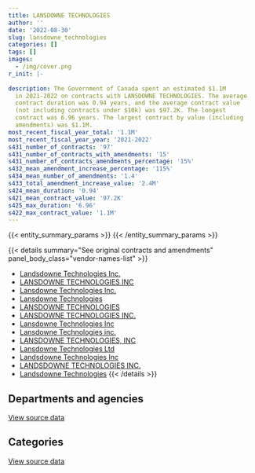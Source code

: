```yaml
---
title: LANSDOWNE TECHNOLOGIES
author: ''
date: '2022-08-30'
slug: lansdowne_technologies
categories: []
tags: []
images:
  - /img/cover.png
r_init: |-
  
description: The Government of Canada spent an estimated $1.1M
  in 2021-2022 on contracts with LANSDOWNE TECHNOLOGIES. The average
  contract duration was 0.94 years, and the average contract value
  (not including contracts under $10k) was $97.2K. The longest
  contract was 6.96 years. The largest contract by value (including
  amendments) was $1.1M.
most_recent_fiscal_year_total: '1.1M'
most_recent_fiscal_year_year: '2021-2022'
s431_number_of_contracts: '97'
s431_number_of_contracts_with_amendments: '15'
s431_number_of_contracts_amendments_percentage: '15%'
s432_mean_amendment_increase_percentage: '115%'
s434_mean_number_of_amendments: '1.4'
s433_total_amendment_increase_value: '2.4M'
s424_mean_duration: '0.94'
s421_mean_contract_value: '97.2K'
s425_max_duration: '6.96'
s422_max_contract_value: '1.1M'
---
```


<script src="/rmarkdown-libs/htmlwidgets/htmlwidgets.js"></script>
<link href="/rmarkdown-libs/datatables-css/datatables-crosstalk.css" rel="stylesheet" />
<script src="/rmarkdown-libs/datatables-binding/datatables.js"></script>
<script src="/rmarkdown-libs/jquery/jquery-3.6.0.min.js"></script>
<link href="/rmarkdown-libs/dt-core-bootstrap/css/dataTables.bootstrap.min.css" rel="stylesheet" />
<link href="/rmarkdown-libs/dt-core-bootstrap/css/dataTables.bootstrap.extra.css" rel="stylesheet" />
<script src="/rmarkdown-libs/dt-core-bootstrap/js/jquery.dataTables.min.js"></script>
<script src="/rmarkdown-libs/dt-core-bootstrap/js/dataTables.bootstrap.min.js"></script>
<link href="/rmarkdown-libs/crosstalk/css/crosstalk.min.css" rel="stylesheet" />
<script src="/rmarkdown-libs/crosstalk/js/crosstalk.min.js"></script>
<script src="/rmarkdown-libs/htmlwidgets/htmlwidgets.js"></script>
<link href="/rmarkdown-libs/datatables-css/datatables-crosstalk.css" rel="stylesheet" />
<script src="/rmarkdown-libs/datatables-binding/datatables.js"></script>
<script src="/rmarkdown-libs/jquery/jquery-3.6.0.min.js"></script>
<link href="/rmarkdown-libs/dt-core-bootstrap/css/dataTables.bootstrap.min.css" rel="stylesheet" />
<link href="/rmarkdown-libs/dt-core-bootstrap/css/dataTables.bootstrap.extra.css" rel="stylesheet" />
<script src="/rmarkdown-libs/dt-core-bootstrap/js/jquery.dataTables.min.js"></script>
<script src="/rmarkdown-libs/dt-core-bootstrap/js/dataTables.bootstrap.min.js"></script>
<link href="/rmarkdown-libs/crosstalk/css/crosstalk.min.css" rel="stylesheet" />
<script src="/rmarkdown-libs/crosstalk/js/crosstalk.min.js"></script>

{{< entity_summary_params >}}
{{< /entity_summary_params >}}

{{< details summary="See original contracts and amendments" panel_body_class="vendor-names-list" >}}
- [Landsdowne Technologies Inc.](https://search.open.canada.ca/en/ct/?sort=contract_value_f%20desc&page=1&search_text=%22Landsdowne%20Technologies%20Inc.%22)
- [LANSDOWNE TECHNOLOGIES INC](https://search.open.canada.ca/en/ct/?sort=contract_value_f%20desc&page=1&search_text=%22LANSDOWNE%20TECHNOLOGIES%20INC%22)
- [Lansdowne Technologies Inc.](https://search.open.canada.ca/en/ct/?sort=contract_value_f%20desc&page=1&search_text=%22Lansdowne%20Technologies%20Inc.%22)
- [Lansdowne Technologies](https://search.open.canada.ca/en/ct/?sort=contract_value_f%20desc&page=1&search_text=%22Lansdowne%20Technologies%22)
- [LANSDOWNE TECHNOLOGIES](https://search.open.canada.ca/en/ct/?sort=contract_value_f%20desc&page=1&search_text=%22LANSDOWNE%20TECHNOLOGIES%22)
- [LANSDOWNE TECHNOLOGIES INC.](https://search.open.canada.ca/en/ct/?sort=contract_value_f%20desc&page=1&search_text=%22LANSDOWNE%20TECHNOLOGIES%20INC.%22)
- [Lansdowne Technologies Inc](https://search.open.canada.ca/en/ct/?sort=contract_value_f%20desc&page=1&search_text=%22Lansdowne%20Technologies%20Inc%22)
- [Lansdowne Technologies inc.](https://search.open.canada.ca/en/ct/?sort=contract_value_f%20desc&page=1&search_text=%22Lansdowne%20Technologies%20inc.%22)
- [LANSDOWNE TECHNOLOGIES, INC](https://search.open.canada.ca/en/ct/?sort=contract_value_f%20desc&page=1&search_text=%22LANSDOWNE%20TECHNOLOGIES%2c%20INC%22)
- [Lansdowne Technologies Ltd](https://search.open.canada.ca/en/ct/?sort=contract_value_f%20desc&page=1&search_text=%22Lansdowne%20Technologies%20Ltd%22)
- [Landsdowne Technologies Inc](https://search.open.canada.ca/en/ct/?sort=contract_value_f%20desc&page=1&search_text=%22Landsdowne%20Technologies%20Inc%22)
- [LANDSDOWNE TECHNOLOGIES INC.](https://search.open.canada.ca/en/ct/?sort=contract_value_f%20desc&page=1&search_text=%22LANDSDOWNE%20TECHNOLOGIES%20INC.%22)
- [Landsdowne Technologies](https://search.open.canada.ca/en/ct/?sort=contract_value_f%20desc&page=1&search_text=%22Landsdowne%20Technologies%22)
{{< /details >}}

## Departments and agencies

<div id="htmlwidget-1" style="width:100%;height:auto;" class="datatables html-widget"></div>
<script type="application/json" data-for="htmlwidget-1">{"x":{"style":"bootstrap","filter":"none","vertical":false,"data":[["<a href=\"/departments/aafc-aac/\">Agriculture and Agri-Food Canada<\/a>","<a href=\"/departments/cas-satj/\">Courts Administration Service<\/a>","<a href=\"/departments/cbsa-asfc/\">Canada Border Services Agency<\/a>","<a href=\"/departments/cfia-acia/\">Canadian Food Inspection Agency<\/a>","<a href=\"/departments/csa-asc/\">Canadian Space Agency<\/a>","<a href=\"/departments/csc-scc/\">Correctional Service of Canada<\/a>","<a href=\"/departments/dfatd-maecd/\">Global Affairs Canada<\/a>","<a href=\"/departments/dfo-mpo/\">Fisheries and Oceans Canada<\/a>","<a href=\"/departments/dnd-mdn/\">National Defence<\/a>","<a href=\"/departments/ec/\">Environment and Climate Change Canada<\/a>","<a href=\"/departments/esdc-edsc/\">Employment and Social Development Canada<\/a>","<a href=\"/departments/fcac-acfc/\">Financial Consumer Agency of Canada<\/a>","<a href=\"/departments/fintrac-canafe/\">Financial Transactions and Reports Analysis Centre of Canada<\/a>","<a href=\"/departments/hc-sc/\">Health Canada<\/a>","<a href=\"/departments/ic/\">Innovation, Science and Economic Development Canada<\/a>","<a href=\"/departments/jus/\">Department of Justice Canada<\/a>","<a href=\"/departments/nrcan-rncan/\">Natural Resources Canada<\/a>","<a href=\"/departments/osfi-bsif/\">Office of the Superintendent of Financial Institutions Canada<\/a>","<a href=\"/departments/pc/\">Parks Canada<\/a>","<a href=\"/departments/phac-aspc/\">Public Health Agency of Canada<\/a>","<a href=\"/departments/ps-sp/\">Public Safety Canada<\/a>","<a href=\"/departments/pwgsc-tpsgc/\">Public Services and Procurement Canada<\/a>","<a href=\"/departments/rcmp-grc/\">Royal Canadian Mounted Police<\/a>"],[24860,null,101652.54,3985.66,123860,51126.29,null,153077.22,937484.59,null,null,null,null,78648,33052.5,null,23136.75,15820,null,54787.34,null,null,616605.83],[17797.5,null,null,null,227604.72,null,35256,null,821375.42,null,69110.26,null,null,null,null,11413,null,null,null,177208.46,null,null,10259.55],[null,null,null,null,374659.61,null,39324,33900,584226.69,39520.13,158280.92,90400,48731.25,null,null,11413,null,null,null,228604.41,129526.25,22989.25,8240.1],[null,68817,null,null,270723.47,null,53392.5,null,371632.7,68898.77,14667.4,null,null,null,17797.5,null,null,null,39972.25,126355.8,null,22594.35,44098.25]],"container":"<table class=\"table table-striped table-hover row-border order-column display\">\n  <thead>\n    <tr>\n      <th>Department<\/th>\n      <th>2018-2019<\/th>\n      <th>2019-2020<\/th>\n      <th>2020-2021<\/th>\n      <th>2021-2022<\/th>\n    <\/tr>\n  <\/thead>\n<\/table>","options":{"order":[[4,"desc"]],"pageLength":10,"autoWidth":true,"columnDefs":[{"targets":1,"render":"function(data, type, row, meta) {\n    return type !== 'display' ? data : DTWidget.formatCurrency(data, \"$\", 2, 3, \",\", \".\", true, null);\n  }"},{"targets":2,"render":"function(data, type, row, meta) {\n    return type !== 'display' ? data : DTWidget.formatCurrency(data, \"$\", 2, 3, \",\", \".\", true, null);\n  }"},{"targets":3,"render":"function(data, type, row, meta) {\n    return type !== 'display' ? data : DTWidget.formatCurrency(data, \"$\", 2, 3, \",\", \".\", true, null);\n  }"},{"targets":4,"render":"function(data, type, row, meta) {\n    return type !== 'display' ? data : DTWidget.formatCurrency(data, \"$\", 2, 3, \",\", \".\", true, null);\n  }"},{"width":"16%","targets":[1,2,3,4]},{"className":"dt-right","targets":[1,2,3,4]}],"orderClasses":false}},"evals":["options.columnDefs.0.render","options.columnDefs.1.render","options.columnDefs.2.render","options.columnDefs.3.render"],"jsHooks":[]}</script>
<p class="text-right">
<a href="https://github.com/GoC-Spending/contracts-data/tree/main/data/out/vendors/lansdowne_technologies/summary_by_fiscal_year_by_department.csv" class="source-data-link btn btn-link">View source data</a>
</p>

## Categories

<div id="htmlwidget-2" style="width:100%;height:auto;" class="datatables html-widget"></div>
<script type="application/json" data-for="htmlwidget-2">{"x":{"style":"bootstrap","filter":"none","vertical":false,"data":[["<a href=\"/categories/facilities_and_construction/\">Facilities and construction<\/a>","<a href=\"/categories/office_management/\">Office management<\/a>","<a href=\"/categories/professional_services/\">Professional services<\/a>","<a href=\"/categories/travel/\">Travel<\/a>","<a href=\"/categories/security_and_protection/\">Security and protection<\/a>","<a href=\"/categories/human_capital/\">Human capital<\/a>"],[null,null,2136011.12,51126.29,26973.66,3985.66],[null,28377.15,1314600.21,null,27047.56,null],[52669,38079.63,1670826.88,null,null,8240.1],[0,38079.63,1045756.61,null,null,15113.75]],"container":"<table class=\"table table-striped table-hover row-border order-column display\">\n  <thead>\n    <tr>\n      <th>Category<\/th>\n      <th>2018-2019<\/th>\n      <th>2019-2020<\/th>\n      <th>2020-2021<\/th>\n      <th>2021-2022<\/th>\n    <\/tr>\n  <\/thead>\n<\/table>","options":{"order":[[4,"desc"]],"dom":"t","pageLength":30,"autoWidth":true,"columnDefs":[{"targets":1,"render":"function(data, type, row, meta) {\n    return type !== 'display' ? data : DTWidget.formatCurrency(data, \"$\", 2, 3, \",\", \".\", true, null);\n  }"},{"targets":2,"render":"function(data, type, row, meta) {\n    return type !== 'display' ? data : DTWidget.formatCurrency(data, \"$\", 2, 3, \",\", \".\", true, null);\n  }"},{"targets":3,"render":"function(data, type, row, meta) {\n    return type !== 'display' ? data : DTWidget.formatCurrency(data, \"$\", 2, 3, \",\", \".\", true, null);\n  }"},{"targets":4,"render":"function(data, type, row, meta) {\n    return type !== 'display' ? data : DTWidget.formatCurrency(data, \"$\", 2, 3, \",\", \".\", true, null);\n  }"},{"width":"16%","targets":[1,2,3,4]},{"className":"dt-right","targets":[1,2,3,4]}],"orderClasses":false,"lengthMenu":[10,25,30,50,100]}},"evals":["options.columnDefs.0.render","options.columnDefs.1.render","options.columnDefs.2.render","options.columnDefs.3.render"],"jsHooks":[]}</script>
<p class="text-right">
<a href="https://github.com/GoC-Spending/contracts-data/tree/main/data/out/vendors/lansdowne_technologies/summary_by_fiscal_year_by_category.csv" class="source-data-link btn btn-link">View source data</a>
</p>
